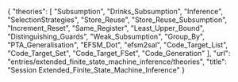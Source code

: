 {
    "theories": [
        "Subsumption",
        "Drinks_Subsumption",
        "Inference",
        "SelectionStrategies",
        "Store_Reuse",
        "Store_Reuse_Subsumption",
        "Increment_Reset",
        "Same_Register",
        "Least_Upper_Bound",
        "Distinguishing_Guards",
        "Weak_Subsumption",
        "Group_By",
        "PTA_Generalisation",
        "EFSM_Dot",
        "efsm2sal",
        "Code_Target_List",
        "Code_Target_Set",
        "Code_Target_FSet",
        "Code_Generation"
    ],
    "url": "entries/extended_finite_state_machine_inference/theories",
    "title": "Session Extended_Finite_State_Machine_Inference"
}